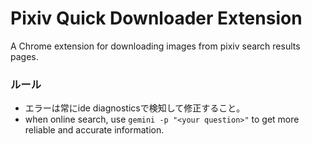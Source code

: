 # Pixiv Quick Downloader Extension

A Chrome extension for downloading images from pixiv search results pages.

### ルール
- エラーは常にide diagnosticsで検知して修正すること。
- when online search, use `gemini -p "<your question>"` to get more reliable and accurate information.
